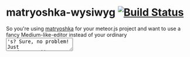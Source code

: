 # matryoshka-wysiwyg [![Build Status](https://travis-ci.org/krstffr/matryoshka-wysiwyg.svg?branch=master)](https://travis-ci.org/krstffr/matryoshka-wysiwyg)

So you're using [matryoshka](https://github.com/krstffr/matryoshka) for your meteor.js project and want to use a fancy Medium-like-editor instead of your ordinary <textarea>'s? Sure, no problem! Just `mrt add matryoshka-wysiwyg` and set the type of the field to 'wysiwyg' instead of 'textarea'. Now you'll get some Medium-like stuff. And even though you're writing actual HTML the content will be saved as markdown (smaller and more portable in my opinion).

The package is using [medium-editor](https://github.com/daviferreira/medium-editor) for the actual interface and [to-markdown](https://github.com/domchristie/to-markdown/) for converting HTML to markdown. Also uses the showdown meteor package for conversion form markdown to HTML. (Would be sweet if there was one package which did both ways, maybe there is?)

## Buggy

This will contain bugs. Please be careful.

## Browser support

Currently only supported in Chrome and Safari. Other browsers will display a textarea with ordinary markdown.